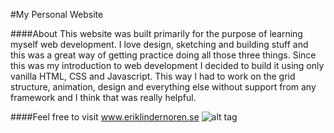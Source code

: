 #My Personal Website

####About
This website was built primarily for the purpose of learning myself web development. I love design,
sketching and building stuff and this was a great way of getting practice doing all those
three things. Since this was my introduction to web development I decided to build it using only 
vanilla HTML, CSS and Javascript. This way I had to work on the grid structure, animation, design and everything
else without support from any framework and I think that was really helpful.

####Feel free to visit
www.eriklindernoren.se
![alt tag](http://eriklindernoren.se/images/site_full.jpeg)


